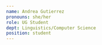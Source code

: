 ```yaml
---
name: Andrea Gutierrez
pronouns: she/her
role: UG Student
dept: Linguistics/Computer Science
position: student
---
```



